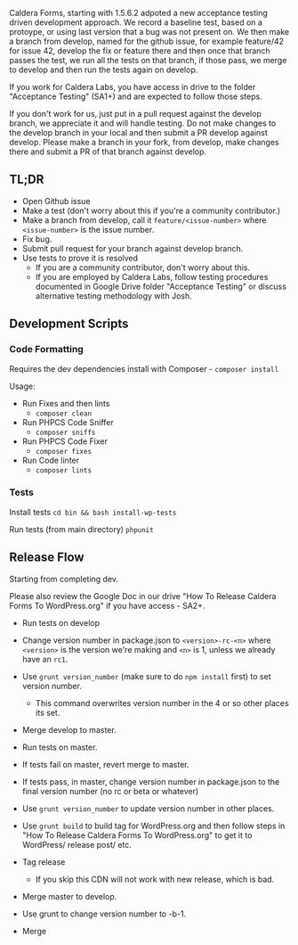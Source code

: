 Caldera Forms, starting with 1.5.6.2 adpoted a new acceptance testing driven development approach. We record a baseline test, based on a protoype, or using last version that a bug was not present on. We then make a branch from develop, named for the github issue, for example feature/42 for issue 42, develop the fix or feature there and then once that branch passes the test, we run all the tests on that branch, if those pass, we merge to develop and then run the tests again on develop.

If you work for Caldera Labs, you have access in drive to the folder "Acceptance Testing" (SA1+) and are expected to follow those steps.

If you don't work for us, just put in a pull request against the develop branch, we appreciate it and will handle testing. Do not make changes to the develop branch in your local and then submit a PR develop against develop. Please make a branch in your fork, from develop, make changes there and submit a PR of that branch against develop.

## TL;DR
* Open Github issue
* Make a test (don't worry about this if you're a community contributor.)
* Make a branch from develop, call it `feature/<issue-number>` where `<issue-number>` is the issue number.
* Fix bug.
* Submit pull request for your branch against develop branch.
* Use tests to prove it is resolved
	* If you are a community contributor, don't worry about this.
	* If you are employed by Caldera Labs, follow testing procedures documented in Google Drive folder "Acceptance Testing" or discuss alternative testing methodology with Josh.
	
## Development Scripts
### Code Formatting
Requires the dev dependencies install with Composer
    - `composer install`
    
Usage: 
* Run Fixes and then lints
    - `composer clean`
* Run PHPCS Code Sniffer
    - `composer sniffs`
* Run PHPCS Code Fixer
    - `composer fixes`
* Run Code linter
    - `composer lints`

### Tests
Install tests `cd bin && bash install-wp-tests`

Run tests (from main directory) `phpunit`


## Release Flow
Starting from completing dev.

Please also review the Google Doc in our drive "How To Release Caldera Forms To WordPress.org" if you have access - SA2+.

* Run tests on develop
* Change version number in package.json to `<version>-rc-<n>` where `<version>` is the version we're making and `<n>` is 1, unless we already have an `rc1`.
* Use `grunt version_number` (make sure to do `npm install` first) to set version number.
	* This command overwrites version number in the 4 or so other places its set.
* Merge develop to master.
* Run tests on master.
* If tests fail on master, revert merge to master.
* If tests pass, in master, change version number in package.json to the final version number (no rc or beta or whatever)
* Use `grunt version_number` to update version number in other places.
* Use `grunt build` to build tag for WordPress.org and then follow steps in "How To Release Caldera Forms To WordPress.org" to get it to WordPress/ release post/ etc.
* Tag release
	* If you skip this CDN will not work with new release, which is bad.
* Merge master to develop.
* Use grunt to change version number to <next-version>-b-1.

* Merge 
